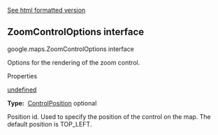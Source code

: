 [See html formatted version](https://huasofoundries.github.io/google-maps-documentation/ZoomControlOptions.html)

ZoomControlOptions interface
----------------------------

google.maps.ZoomControlOptions interface

Options for the rendering of the zoom control.

Properties

[undefined](#ZoomControlOptions.position)

**Type:**  [ControlPosition](/maps/documentation/javascript/reference/3.40/control#ControlPosition) optional

Position id. Used to specify the position of the control on the map. The default position is TOP\_LEFT.